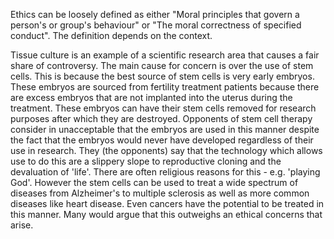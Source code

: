 Ethics can be loosely defined as either "Moral principles that govern a person's or group's behaviour" or "The moral correctness of specified conduct". The definition depends on the context.

Tissue culture is an example of a scientific research area that causes a fair share of controversy. The main cause for concern is over the use of stem cells. This is because the best source of stem cells is very early embryos. These embryos are sourced from fertility treatment patients because there are excess embryos that are not implanted into the uterus during the treatment. These embryos can have their stem cells removed for research purposes after which they are destroyed. Opponents of stem cell therapy consider in unacceptable that the embryos are used in this manner despite the fact that the embryos would never have developed regardless of their use in research. They (the opponents) say that the technology which allows use to do this are a slippery slope to reproductive cloning and the devaluation of 'life'. There are often religious reasons for this - e.g. 'playing God'. However the stem cells can be used to treat a wide spectrum of diseases from Alzheimer's to multiple sclerosis as well as more common diseases like heart disease. Even cancers have the potential to be treated in this manner. Many would argue that this outweighs an ethical concerns that arise.

